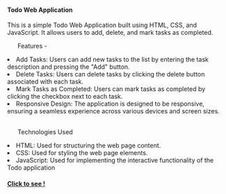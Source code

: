 <h4>Todo Web Application</h4>

<p>This is a simple Todo Web Application built using HTML, CSS, and JavaScript. It allows users to add, delete, and mark tasks as completed.</p>

<ul>Features - </ul>
<li>Add Tasks: Users can add new tasks to the list by entering the task description and pressing the "Add" button.</li>
<li>Delete Tasks: Users can delete tasks by clicking the delete button associated with each task.</li>
<li>Mark Tasks as Completed: Users can mark tasks as completed by clicking the checkbox next to each task.</li>
<li>Responsive Design: The application is designed to be responsive, ensuring a seamless experience across various devices and screen sizes.</li>
<br>
<ul>Technologies Used</ul>
<li>HTML: Used for structuring the web page content.</li>
<li>CSS: Used for styling the web page elements.</li>
<li>JavaScript: Used for implementing the interactive functionality of the Todo application</li>

<h4><a href='https://todo-by-shikha.netlify.app'>Click to see !</a></h4>
